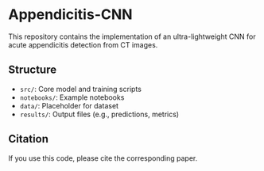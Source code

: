 # Appendicitis-CNN

This repository contains the implementation of an ultra-lightweight CNN for acute appendicitis detection from CT images.

## Structure
- `src/`: Core model and training scripts
- `notebooks/`: Example notebooks
- `data/`: Placeholder for dataset
- `results/`: Output files (e.g., predictions, metrics)

## Citation
If you use this code, please cite the corresponding paper.
